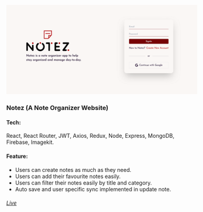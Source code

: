 ![Notez](./client/public/pv-notez.png)

### Notez (A Note Organizer Website)

#### Tech:

<p>React, React Router, JWT, Axios, Redux, Node, Express, MongoDB, Firebase, Imagekit.</p>

#### Feature:

- Users can create notes as much as they need.
- Users can add their favourite notes easily.
- Users can filter their notes easily by title and category.
- Auto save and user specific sync implemented in update note.

###### [Live](https://noteez.netlify.app)
